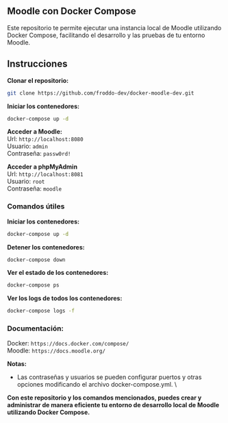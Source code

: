 

## Moodle con Docker Compose
Este repositorio te permite ejecutar una instancia local de Moodle utilizando Docker Compose, facilitando el desarrollo y las pruebas de tu entorno Moodle.

## Instrucciones

**Clonar el repositorio:**
```bash
git clone https://github.com/froddo-dev/docker-moodle-dev.git
```

**Iniciar los contenedores:**
```bash
docker-compose up -d
```

**Acceder a Moodle:** \
Url: `http://localhost:8080` \
Usuario: `admin` \
Contraseña: `passw0rd!` 

**Acceder a phpMyAdmin** \
Url: `http://localhost:8081` \
Usuario: `root` \
Contraseña: `moodle` 

### Comandos útiles

**Iniciar los contenedores:**
```bash
docker-compose up -d
```

**Detener los contenedores:**
```bash
docker-compose down
```

**Ver el estado de los contenedores:**
```bash
docker-compose ps
```

**Ver los logs de todos los contenedores:**
```bash
docker-compose logs -f
```

### Documentación:
Docker: `https://docs.docker.com/compose/` \
Moodle: `https://docs.moodle.org/` 

**Notas:** 
- Las contraseñas y usuarios se pueden configurar puertos y otras opciones modificando el archivo docker-compose.yml. \

**Con este repositorio y los comandos mencionados, puedes crear y administrar de manera eficiente tu entorno de desarrollo local de Moodle utilizando Docker Compose.**
